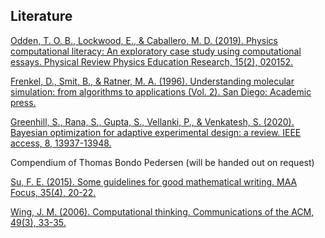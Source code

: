 ## Literature

<a href="https://journals.aps.org/prper/abstract/10.1103/PhysRevPhysEducRes.15.020152">Odden, T. O. B., Lockwood, E., & Caballero, M. D. (2019). Physics computational literacy: An exploratory case study using computational essays. Physical Review Physics Education Research, 15(2), 020152.</a>

<a href="https://www.sciencedirect.com/book/9780122673511/understanding-molecular-simulation">Frenkel, D., Smit, B., & Ratner, M. A. (1996). Understanding molecular simulation: from algorithms to applications (Vol. 2). San Diego: Academic press.</a>

<a href="https://ieeexplore.ieee.org/abstract/document/8957442">Greenhill, S., Rana, S., Gupta, S., Vellanki, P., & Venkatesh, S. (2020). Bayesian optimization for adaptive experimental design: a review. IEEE access, 8, 13937-13948.</a>

Compendium of Thomas Bondo Pedersen (will be handed out on request)

<a href="https://mathcs.holycross.edu/~rmcgee/files/Su-Guidelines-for-Good-Mathematical-Writing.pdf">Su, F. E. (2015). Some guidelines for good mathematical writing. MAA Focus, 35(4), 20-22.</a>

<a href="https://dl.acm.org/doi/fullHtml/10.1145/1118178.1118215">Wing, J. M. (2006). Computational thinking. Communications of the ACM, 49(3), 33-35.</a>
